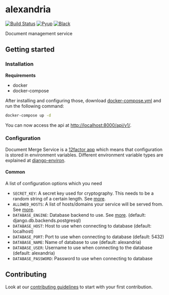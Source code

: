 # alexandria

[![Build Status](https://travis-ci.com/projectcaluma/alexandria.svg?branch=master)](https://travis-ci.com/projectcaluma/alexandria)
[![Pyup](https://pyup.io/repos/github/projectcaluma/alexandria/shield.svg)](https://pyup.io/account/repos/github/projectcaluma/alexandria/)
[![Black](https://img.shields.io/badge/code%20style-black-000000.svg)](https://github.com/projectcaluma/alexandria)

Document management service

## Getting started

### Installation

**Requirements**
* docker
* docker-compose

After installing and configuring those, download [docker-compose.yml](https://raw.githubusercontent.com/projectcaluma/alexandria/master/docker-compose.yml) and run the following command:

```bash
docker-compose up -d
```

You can now access the api at [http://localhost:8000/api/v1/](http://localhost:8000/api/v1/).

### Configuration

Document Merge Service is a [12factor app](https://12factor.net/) which means that configuration is stored in environment variables.
Different environment variable types are explained at [django-environ](https://github.com/joke2k/django-environ#supported-types).

#### Common

A list of configuration options which you need

* `SECRET_KEY`: A secret key used for cryptography. This needs to be a random string of a certain length. See [more](https://docs.djangoproject.com/en/2.1/ref/settings/#std:setting-SECRET_KEY).
* `ALLOWED_HOSTS`: A list of hosts/domains your service will be served from. See [more](https://docs.djangoproject.com/en/2.1/ref/settings/#allowed-hosts).
* `DATABASE_ENGINE`: Database backend to use. See [more](https://docs.djangoproject.com/en/2.1/ref/settings/#std:setting-DATABASE-ENGINE). (default: django.db.backends.postgresql)
* `DATABASE_HOST`: Host to use when connecting to database (default: localhost)
* `DATABASE_PORT`: Port to use when connecting to database (default: 5432)
* `DATABASE_NAME`: Name of database to use (default: alexandria)
* `DATABASE_USER`: Username to use when connecting to the database (default: alexandria)
* `DATABASE_PASSWORD`: Password to use when connecting to database

## Contributing

Look at our [contributing guidelines](CONTRIBUTING.md) to start with your first contribution.
